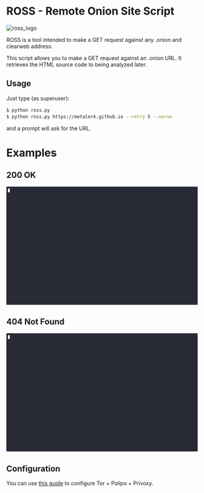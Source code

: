 # ROSS - Remote Onion Site Script

![ross_logo](https://user-images.githubusercontent.com/13503868/73587150-8e773800-447d-11ea-8848-fdde0842e946.png)

ROSS is a tool intended to make a GET request against any .onion and clearweb address.

This script allows you to make a GET request against an .onion URL.
It retrieves the HTML source code to being analyzed later.

## Usage

Just type (as superuser):

```bash
$ python ross.py
$ python ross.py https://metalerk.github.io --retry 5 --serve
```

and a prompt will ask for the URL.

# Examples

## 200 OK

![ross_cli](/_assets/ross_cli_correct.gif)

## 404 Not Found

![ross_cli](/_assets/ross_cli_error.gif)

## Configuration

You can use [this guide](https://sinfallas.wordpress.com/2014/06/16/tor-polipo-privoxy/) to configure Tor + Polipo + Privoxy.
